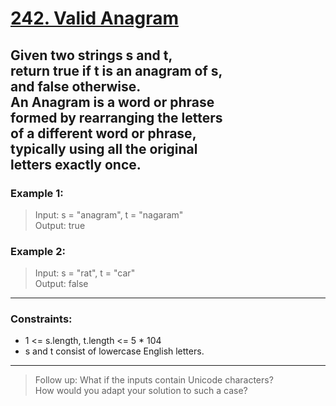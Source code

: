 # [242. Valid Anagram](https://leetcode.com/problems/valid-anagram/description/)

Given two strings s and t, \
return true if t is an anagram of s, \
and false otherwise. \
An Anagram is a word or phrase \
formed by rearranging the letters \
of a different word or phrase, \
typically using all the original \
letters exactly once.
---
### Example 1:
>Input: s = "anagram", t = "nagaram" \
>Output: true
### Example 2:
>Input: s = "rat", t = "car" \
>Output: false
---
### Constraints:
- 1 <= s.length, t.length <= 5 * 104
- s and t consist of lowercase English letters.
---
>Follow up: What if the inputs contain Unicode characters? \
>How would you adapt your solution to such a case?